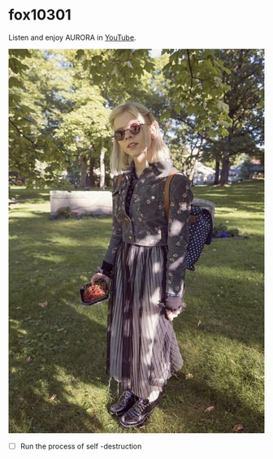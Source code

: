 # fox10301
Listen and enjoy AURORA in [YouTube](https://youtube.com/@auroramusic).

![AURORA](https://raw.githubusercontent.com/person10301/fox10301/refs/heads/main/Photos/auroramusic-2eovv943njne1.jpg)

- [ ] Run the process of self -destruction
